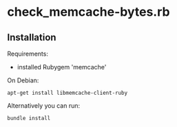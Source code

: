 # check_memcache-bytes.rb

## Installation

Requirements:

* installed Rubygem 'memcache'

On Debian:

    apt-get install libmemcache-client-ruby

Alternatively you can run:

    bundle install